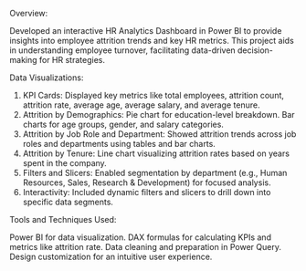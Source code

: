 Overview:

Developed an interactive HR Analytics Dashboard in Power BI to provide insights into employee attrition trends and key HR metrics. This project aids in understanding employee turnover, facilitating data-driven decision-making for HR strategies.

Data Visualizations:

1. KPI Cards: Displayed key metrics like total employees, attrition count, attrition rate, average age, average salary, and average tenure.
2. Attrition by Demographics:
Pie chart for education-level breakdown.
Bar charts for age groups, gender, and salary categories.
3. Attrition by Job Role and Department: Showed attrition trends across job roles and departments using tables and bar charts.
4. Attrition by Tenure: Line chart visualizing attrition rates based on years spent in the company.
5. Filters and Slicers: Enabled segmentation by department (e.g., Human Resources, Sales, Research & Development) for focused analysis.
6. Interactivity: Included dynamic filters and slicers to drill down into specific data segments.

Tools and Techniques Used:

Power BI for data visualization.
DAX formulas for calculating KPIs and metrics like attrition rate.
Data cleaning and preparation in Power Query.
Design customization for an intuitive user experience.
